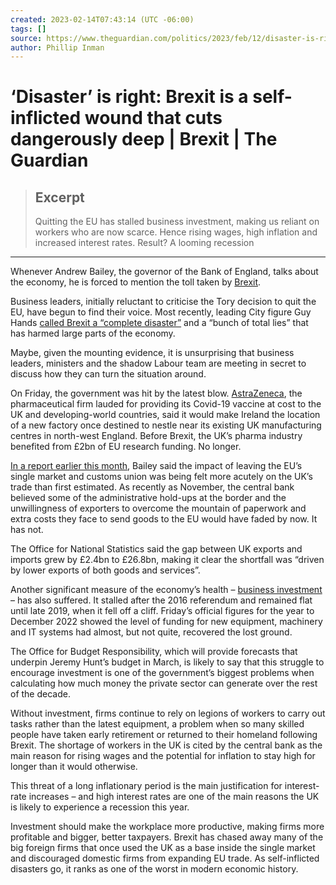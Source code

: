 ```yaml
---
created: 2023-02-14T07:43:14 (UTC -06:00)
tags: []
source: https://www.theguardian.com/politics/2023/feb/12/disaster-is-right-brexit-is-a-self-inflicted-wound-that-cuts-dangerously-deep
author: Phillip Inman
---
```


# ‘Disaster’ is right: Brexit is a self-inflicted wound that cuts dangerously deep | Brexit | The Guardian

> ## Excerpt
> Quitting the EU has stalled business investment, making us reliant on workers who are now scarce. Hence rising wages, high inflation and increased interest rates. Result? A looming recession

---
Whenever Andrew Bailey, the governor of the Bank of England, talks about the economy, he is forced to mention the toll taken by [Brexit](https://www.theguardian.com/politics/eu-referendum).

Business leaders, initially reluctant to criticise the Tory decision to quit the EU, have begun to find their voice. Most recently, leading City figure Guy Hands [called Brexit a “complete disaster”](https://www.theguardian.com/business/2023/jan/31/brexit-lies-tory-billionaire-guy-hands-uk-eu-economy) and a “bunch of total lies” that has harmed large parts of the economy.

Maybe, given the mounting evidence, it is unsurprising that business leaders, ministers and the shadow Labour team are meeting in secret to discuss how they can turn the situation around.

On Friday, the government was hit by the latest blow. [AstraZeneca](https://www.theguardian.com/business/astrazeneca), the pharmaceutical firm lauded for providing its Covid-19 vaccine at cost to the UK and developing-world countries, said it would make Ireland the location of a new factory once destined to nestle near its existing UK manufacturing centres in north-west England. Before Brexit, the UK’s pharma industry benefited from £2bn of EU research funding. No longer.

[In a report earlier this month](https://www.theguardian.com/business/2023/jan/16/uk-inflation-could-fall-rapidly-as-energy-prices-drop-bank-of-england-andrew-bailey), Bailey said the impact of leaving the EU’s single market and customs union was being felt more acutely on the UK’s trade than first estimated. As recently as November, the central bank believed some of the administrative hold-ups at the border and the unwillingness of exporters to overcome the mountain of paperwork and extra costs they face to send goods to the EU would have faded by now. It has not.

The Office for National Statistics said the gap between UK exports and imports grew by £2.4bn to £26.8bn, making it clear the shortfall was “driven by lower exports of both goods and services”.

Another significant measure of the economy’s health – [business investment](https://www.ons.gov.uk/economy/grossdomesticproductgdp/bulletins/businessinvestment/octobertodecember2022provisionalresults) – has also suffered. It stalled after the 2016 referendum and remained flat until late 2019, when it fell off a cliff. Friday’s official figures for the year to December 2022 showed the level of funding for new equipment, machinery and IT systems had almost, but not quite, recovered the lost ground.

The Office for Budget Responsibility, which will provide forecasts that underpin Jeremy Hunt’s budget in March, is likely to say that this struggle to encourage investment is one of the government’s biggest problems when calculating how much money the private sector can generate over the rest of the decade.

Without investment, firms continue to rely on legions of workers to carry out tasks rather than the latest equipment, a problem when so many skilled people have taken early retirement or returned to their homeland following Brexit. The shortage of workers in the UK is cited by the central bank as the main reason for rising wages and the potential for inflation to stay high for longer than it would otherwise.

This threat of a long inflationary period is the main justification for interest-rate increases – and high interest rates are one of the main reasons the UK is likely to experience a recession this year.

Investment should make the workplace more productive, making firms more profitable and bigger, better taxpayers. Brexit has chased away many of the big foreign firms that once used the UK as a base inside the single market and discouraged domestic firms from expanding EU trade. As self-inflicted disasters go, it ranks as one of the worst in modern economic history.
